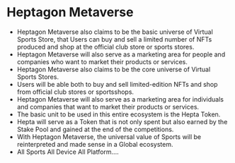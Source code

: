 # Heptagon Metaverse

* Heptagon Metaverse also claims to be the basic universe of Virtual Sports Store, that Users can buy and sell a limited number of NFTs produced and shop at the official club store or sports stores.
* Heptagon Metaverse will also serve as a marketing area for people and companies who want to market their products or services.
* Heptagon Metaverse also claims to be the core universe of Virtual Sports Stores.
* Users will be able both to buy and sell limited-edition NFTs and shop from official club stores or sportsshops.
* Heptagon Metaverse will also serve as a marketing area for individuals and companies that want to market their products or services.
* The basic unit to be used in this entire ecosystem is the Hepta Token.
* Hepta will serve as a Token that is not only spent but also earned by the Stake Pool and gained at the end of the competitions.
* With Heptagon Metaverse, the universal value of Sports will be reinterpreted and made sense in a Global ecosystem.
* All Sports All Device All Platform....

